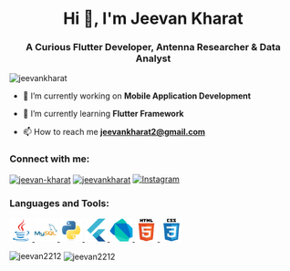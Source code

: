 <h1 align="center">Hi 👋, I'm Jeevan Kharat</h1>
<h3 align="center">A Curious Flutter Developer, Antenna Researcher & Data Analyst</h3>

<p align="left"> <img src="https://komarev.com/ghpvc/?username=jeevankharat&label=Profile%20views&color=0e75b6&style=flat" alt="jeevankharat" /> </p>

- 🔭 I’m currently working on **Mobile Application Development**

- 🌱 I’m currently learning **Flutter Framework**

- 📫 How to reach me **jeevankharat2@gmail.com**

<h3 align="left">Connect with me:</h3>
  <p align="left">
    <a href="https://linkedin.com/in/jeevan-kharat" target="blank"><img align="center" src="https://raw.githubusercontent.com/rahuldkjain/github-profile-readme-generator/master/src/images/icons/Social/linked-in-alt.svg" alt="jeevan-kharat" height="30" width="40" /></a>
    <a href="https://www.leetcode.com/jeevankharat" target="blank"><img align="center" src="https://raw.githubusercontent.com/rahuldkjain/github-profile-readme-generator/master/src/images/icons/Social/leet-code.svg" alt="jeevankharat" height="30" width="40" /></a>
    <a href="https://www.instagram.com/jeevan_2_2" target="_blank"><img   src="https://cdn.jsdelivr.net/gh/devicons/devicon/icons/instagram/instagram-original.svg" alt="Instagram" width="30" height="40"/></a>
    <!--<a href="https://instagram.com/jeevan_2_2" target="blank"><img align="center" src="https://raw.githubusercontent.com/rahuldkjain/github-profile-readme-        generator/master/src/images/icons/Social/instagram.svg" alt="jeevan_2_2" height="30" width="40" /></a>-->
    
  </p>
<h3 align="left">Languages and Tools:</h3>

<p align="left">
  <a href="https://www.java.com" target="_blank" rel="noreferrer">
    <img src="https://raw.githubusercontent.com/devicons/devicon/master/icons/java/java-original.svg" alt="Java" width="40" height="40"/>
  </a>
  <a href="https://www.mysql.com/" target="_blank" rel="noreferrer">
    <img src="https://raw.githubusercontent.com/devicons/devicon/master/icons/mysql/mysql-original-wordmark.svg" alt="MySQL" width="40" height="40"/>
  </a>
  <a href="https://www.python.org" target="_blank" rel="noreferrer">
    <img src="https://raw.githubusercontent.com/devicons/devicon/master/icons/python/python-original.svg" alt="Python" width="40" height="40"/>
  </a>
  <a href="https://flutter.dev" target="_blank" rel="noreferrer">
    <img src="https://raw.githubusercontent.com/devicons/devicon/master/icons/flutter/flutter-original.svg" alt="Flutter" width="40" height="40"/>
  </a>
  <a href="https://dart.dev" target="_blank" rel="noreferrer">
    <img src="https://raw.githubusercontent.com/devicons/devicon/master/icons/dart/dart-original.svg" alt="Dart" width="40" height="40"/>
  </a>
  <a href="https://www.w3.org/html/" target="_blank" rel="noreferrer">
    <img src="https://raw.githubusercontent.com/devicons/devicon/master/icons/html5/html5-original-wordmark.svg" alt="HTML5" width="40" height="40"/>
  </a>
  <a href="https://www.w3schools.com/css/" target="_blank" rel="noreferrer">
    <img src="https://raw.githubusercontent.com/devicons/devicon/master/icons/css3/css3-original-wordmark.svg" alt="CSS3" width="40" height="40"/>
  </a>
</p>

<p>
  <img align="left" src="https://github-readme-stats.vercel.app/api/top-langs?username=jeevan2212&show_icons=true&locale=en&layout=compact" alt="jeevan2212" />
</p>

<p>
  &nbsp;<img align="center" src="https://github-readme-stats.vercel.app/api?username=jeevan2212&show_icons=true&locale=en" alt="jeevan2212" />
</p>
